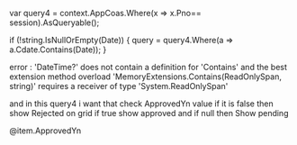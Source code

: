 var query4 = context.AppCoas.Where(x => x.Pno== session).AsQueryable();

 if (!string.IsNullOrEmpty(Date))
 {
     query = query4.Where(a => a.Cdate.Contains(Date));
 }

error : 'DateTime?' does not contain a definition for 'Contains' and the best extension method overload 'MemoryExtensions.Contains<string>(ReadOnlySpan<string>, string)' requires a receiver of type 'System.ReadOnlySpan<string>'


and in this query4 i want that check ApprovedYn value if it is false then show Rejected on grid if true show approved and if null then Show pending 

<td>@item.ApprovedYn</td>
